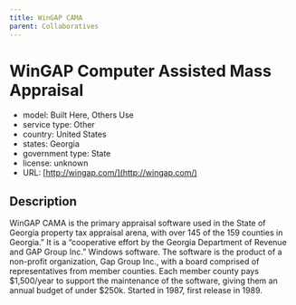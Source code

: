 ```yaml
---
title: WinGAP CAMA
parent: Collaboratives
---
```


# WinGAP Computer Assisted Mass Appraisal

- model: Built Here, Others Use
- service type: Other
- country: United States
- states: Georgia
- government type: State
- license: unknown
- URL: [http://wingap.com/](http://wingap.com/)

## Description
WinGAP CAMA is the primary appraisal software used in the State of Georgia property tax appraisal arena, with over 145 of the 159 counties in Georgia.” It is a “cooperative effort by the Georgia Department of Revenue and GAP Group Inc.” Windows software. The software is the product of a non-profit organization, Gap Group Inc., with a board comprised of representatives from member counties. Each member county pays $1,500/year to support the maintenance of the software, giving them an annual budget of under $250k. Started in 1987, first release in 1989.
